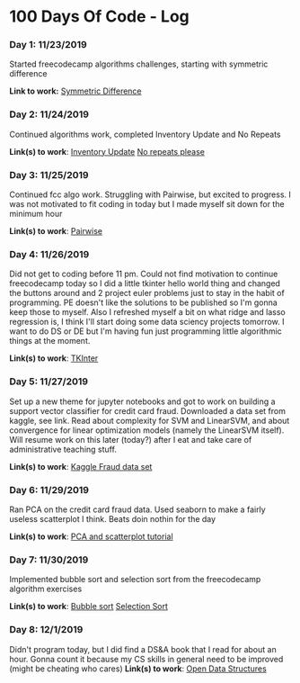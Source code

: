 # 100 Days Of Code - Log

### Day 1: 11/23/2019 

Started freecodecamp algorithms challenges, starting with symmetric difference

**Link to work:** [Symmetric Difference](https://www.freecodecamp.org/learn/coding-interview-prep/algorithms/find-the-symmetric-difference)

### Day 2: 11/24/2019

Continued algorithms work, completed Inventory Update and No Repeats

**Link(s) to work**: [Inventory Update](https://www.freecodecamp.org/learn/coding-interview-prep/algorithms/inventory-update)
[No repeats please](https://www.freecodecamp.org/learn/coding-interview-prep/algorithms/no-repeats-please)


### Day 3: 11/25/2019

Continued fcc algo work. Struggling with Pairwise, but excited to progress. I was not motivated to fit coding in today but I made myself sit down for the minimum hour

**Link(s) to work**: [Pairwise](https://www.freecodecamp.org/learn/coding-interview-prep/algorithms/pairwise)


### Day 4: 11/26/2019

Did not get to coding before 11 pm. Could not find motivation to continue freecodecamp today so I did a little tkinter hello world thing and changed the buttons around and 2 project euler problems just to stay in the habit of programming. PE doesn't like the solutions to be published so I'm gonna keep those to myself.
Also I refreshed myself a bit on what ridge and lasso regression is, I think I'll start doing some data sciency projects tomorrow. I want to do DS or DE but I'm having fun just programming little algorithmic things at the moment.

**Link(s) to work**: [TKInter](https://docs.python.org/3/library/tkinter.html#a-simple-hello-world-program)

### Day 5: 11/27/2019

Set up a new theme for jupyter notebooks and got to work on building a support vector classifier for credit card fraud. Downloaded a data set from kaggle, see link. Read about complexity for SVM and LinearSVM, and about convergence for linear optimization models (namely the LinearSVM itself). Will resume work on this later (today?) after I eat and take care of administrative teaching stuff.

**Link(s) to work**: [Kaggle Fraud data set](https://www.kaggle.com/mlg-ulb/creditcardfraud)

### Day 6: 11/29/2019

Ran PCA on the credit card fraud data. Used seaborn to make a fairly useless scatterplot I think. Beats doin nothin for the day

**Link(s) to work**: [PCA and scatterplot tutorial](https://towardsdatascience.com/visualising-high-dimensional-datasets-using-pca-and-t-sne-in-python-8ef87e7915b)

### Day 7: 11/30/2019

Implemented bubble sort and selection sort from the freecodecamp algorithm exercises

**Link(s) to work**: [Bubble sort](https://www.freecodecamp.org/learn/coding-interview-prep/algorithms/implement-bubble-sort)
[Selection Sort](https://www.freecodecamp.org/learn/coding-interview-prep/algorithms/implement-selection-sort)

### Day 8: 12/1/2019
Didn't program today, but I did find a DS&A book that I read for about an hour. Gonna count it because my CS skills in general need to be improved (might be cheating who cares)
**Link(s) to work**: [Open Data Structures](http://opendatastructures.org/ods-python.pdf)

